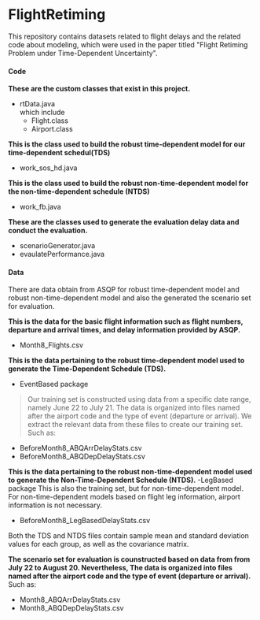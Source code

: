 # FlightRetiming
This repository contains datasets related to flight delays and the related code about modeling, which were used in the paper titled "Flight Retiming Problem under Time-Dependent Uncertainty".
#### Code
**These are the custom classes that exist in this project.**
- rtData.java   
which include 
  - Flight.class    
  - Airport.class

**This is the class used to build the robust time-dependent model for our time-dependent schedul(TDS)**
- work_sos_hd.java

**This is the class used to build the robust non-time-dependent model for the non-time-dependent schedule (NTDS)**
- work_fb.java

**These are the classes used to generate the evaluation delay data and conduct the evaluation.**
- scenarioGenerator.java
- evaulatePerformance.java

#### Data
There are data obtain from ASQP for robust time-dependent model and robust non-time-dependent model and also the generated the scenario set for evaluation.

**This is the data for the basic flight information such as flight numbers, departure and arrival times, and delay information provided by ASQP.**
- Month8_Flights.csv


**This is the data pertaining to the robust time-dependent model used to generate the Time-Dependent Schedule (TDS).**
- EventBased package
 > Our training set is constructed using data from a specific date range, namely June 22 to July 21. The data is organized into files named after the airport code and the type of event (departure or arrival). We extract the relevant data from these files to create our training set. Such as:
 - BeforeMonth8_ABQArrDelayStats.csv
 - BeforeMonth8_ABQDepDelayStats.csv
 

**This is the data pertaining to the robust non-time-dependent model used to generate the Non-Time-Dependent Schedule (NTDS).**
-LegBased package
  This is also the training set, but for non-time-dependent model. For non-time-dependent models based on flight leg information, airport information is not necessary.
  - BeforeMonth8_LegBasedDelayStats.csv

Both the TDS and NTDS files contain sample mean and standard deviation values for each group, as well as the covariance matrix.

**The scenario set for evaluation is counstructed based on data from from July 22 to August 20. Nevertheless, The data is organized into files named after the airport code and the type of event (departure or arrival).**
Such as:
- Month8_ABQArrDelayStats.csv
- Month8_ABQDepDelayStats.csv


